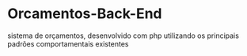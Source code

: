 # Orcamentos-Back-End
sistema de orçamentos, desenvolvido com php utilizando os principais padrões comportamentais existentes
